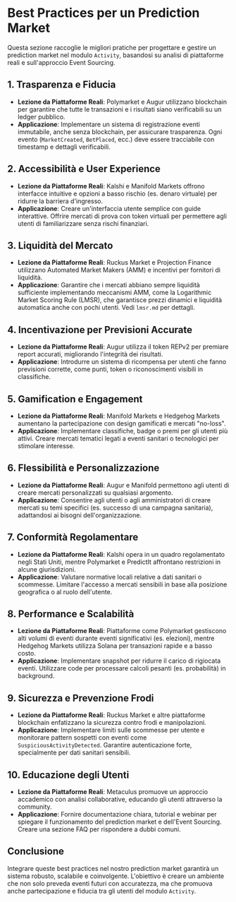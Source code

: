 # Best Practices per un Prediction Market

Questa sezione raccoglie le migliori pratiche per progettare e gestire un prediction market nel modulo `Activity`, basandosi su analisi di piattaforme reali e sull'approccio Event Sourcing.

## 1. Trasparenza e Fiducia

- **Lezione da Piattaforme Reali**: Polymarket e Augur utilizzano blockchain per garantire che tutte le transazioni e i risultati siano verificabili su un ledger pubblico.
- **Applicazione**: Implementare un sistema di registrazione eventi immutabile, anche senza blockchain, per assicurare trasparenza. Ogni evento (`MarketCreated`, `BetPlaced`, ecc.) deve essere tracciabile con timestamp e dettagli verificabili.

## 2. Accessibilità e User Experience

- **Lezione da Piattaforme Reali**: Kalshi e Manifold Markets offrono interfacce intuitive e opzioni a basso rischio (es. denaro virtuale) per ridurre la barriera d'ingresso.
- **Applicazione**: Creare un'interfaccia utente semplice con guide interattive. Offrire mercati di prova con token virtuali per permettere agli utenti di familiarizzare senza rischi finanziari.

## 3. Liquidità del Mercato

- **Lezione da Piattaforme Reali**: Ruckus Market e Projection Finance utilizzano Automated Market Makers (AMM) e incentivi per fornitori di liquidità.
- **Applicazione**: Garantire che i mercati abbiano sempre liquidità sufficiente implementando meccanismi AMM, come la Logarithmic Market Scoring Rule (LMSR), che garantisce prezzi dinamici e liquidità automatica anche con pochi utenti. Vedi `lmsr.md` per dettagli.

## 4. Incentivazione per Previsioni Accurate

- **Lezione da Piattaforme Reali**: Augur utilizza il token REPv2 per premiare report accurati, migliorando l'integrità dei risultati.
- **Applicazione**: Introdurre un sistema di ricompensa per utenti che fanno previsioni corrette, come punti, token o riconoscimenti visibili in classifiche.

## 5. Gamification e Engagement

- **Lezione da Piattaforme Reali**: Manifold Markets e Hedgehog Markets aumentano la partecipazione con design gamificati e mercati "no-loss".
- **Applicazione**: Implementare classifiche, badge o premi per gli utenti più attivi. Creare mercati tematici legati a eventi sanitari o tecnologici per stimolare interesse.

## 6. Flessibilità e Personalizzazione

- **Lezione da Piattaforme Reali**: Augur e Manifold permettono agli utenti di creare mercati personalizzati su qualsiasi argomento.
- **Applicazione**: Consentire agli utenti o agli amministratori di creare mercati su temi specifici (es. successo di una campagna sanitaria), adattandosi ai bisogni dell'organizzazione.

## 7. Conformità Regolamentare

- **Lezione da Piattaforme Reali**: Kalshi opera in un quadro regolamentato negli Stati Uniti, mentre Polymarket e PredictIt affrontano restrizioni in alcune giurisdizioni.
- **Applicazione**: Valutare normative locali relative a dati sanitari o scommesse. Limitare l'accesso a mercati sensibili in base alla posizione geografica o al ruolo dell'utente.

## 8. Performance e Scalabilità

- **Lezione da Piattaforme Reali**: Piattaforme come Polymarket gestiscono alti volumi di eventi durante eventi significativi (es. elezioni), mentre Hedgehog Markets utilizza Solana per transazioni rapide e a basso costo.
- **Applicazione**: Implementare snapshot per ridurre il carico di rigiocata eventi. Utilizzare code per processare calcoli pesanti (es. probabilità) in background.

## 9. Sicurezza e Prevenzione Frodi

- **Lezione da Piattaforme Reali**: Ruckus Market e altre piattaforme blockchain enfatizzano la sicurezza contro frodi e manipolazioni.
- **Applicazione**: Implementare limiti sulle scommesse per utente e monitorare pattern sospetti con eventi come `SuspiciousActivityDetected`. Garantire autenticazione forte, specialmente per dati sanitari sensibili.

## 10. Educazione degli Utenti

- **Lezione da Piattaforme Reali**: Metaculus promuove un approccio accademico con analisi collaborative, educando gli utenti attraverso la community.
- **Applicazione**: Fornire documentazione chiara, tutorial e webinar per spiegare il funzionamento del prediction market e dell'Event Sourcing. Creare una sezione FAQ per rispondere a dubbi comuni.

## Conclusione

Integrare queste best practices nel nostro prediction market garantirà un sistema robusto, scalabile e coinvolgente. L'obiettivo è creare un ambiente che non solo preveda eventi futuri con accuratezza, ma che promuova anche partecipazione e fiducia tra gli utenti del modulo `Activity`.
